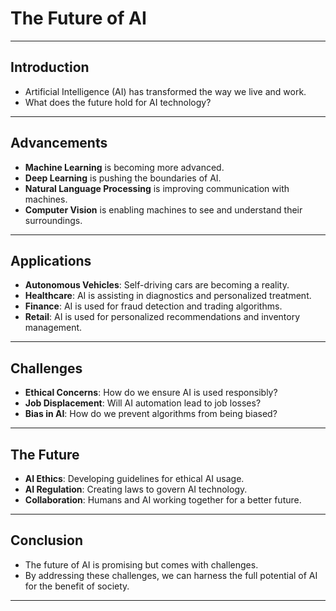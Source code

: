 # The Future of AI
---
## Introduction
- Artificial Intelligence (AI) has transformed the way we live and work.
- What does the future hold for AI technology?
---
## Advancements
- **Machine Learning** is becoming more advanced.
- **Deep Learning** is pushing the boundaries of AI.
- **Natural Language Processing** is improving communication with machines.
- **Computer Vision** is enabling machines to see and understand their surroundings.
---
## Applications
- **Autonomous Vehicles**: Self-driving cars are becoming a reality.
- **Healthcare**: AI is assisting in diagnostics and personalized treatment.
- **Finance**: AI is used for fraud detection and trading algorithms.
- **Retail**: AI is used for personalized recommendations and inventory management.
---
## Challenges
- **Ethical Concerns**: How do we ensure AI is used responsibly?
- **Job Displacement**: Will AI automation lead to job losses?
- **Bias in AI**: How do we prevent algorithms from being biased?
---
## The Future
- **AI Ethics**: Developing guidelines for ethical AI usage.
- **AI Regulation**: Creating laws to govern AI technology.
- **Collaboration**: Humans and AI working together for a better future.
---
## Conclusion
- The future of AI is promising but comes with challenges.
- By addressing these challenges, we can harness the full potential of AI for the benefit of society.
---